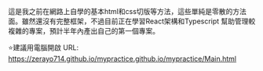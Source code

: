 這是我之前在網路上自學的基本html和css切版等方法，這些單純是零散的方法面。雖然還沒有完整框架，不過目前正在學習React架構和Typescript
幫助管理較複雜的專案，預計半年內產出自己的第一個專案。

⭐️建議用電腦開啟
URL: https://zerayo714.github.io/mypractice.github.io/mypractice/Main.html
